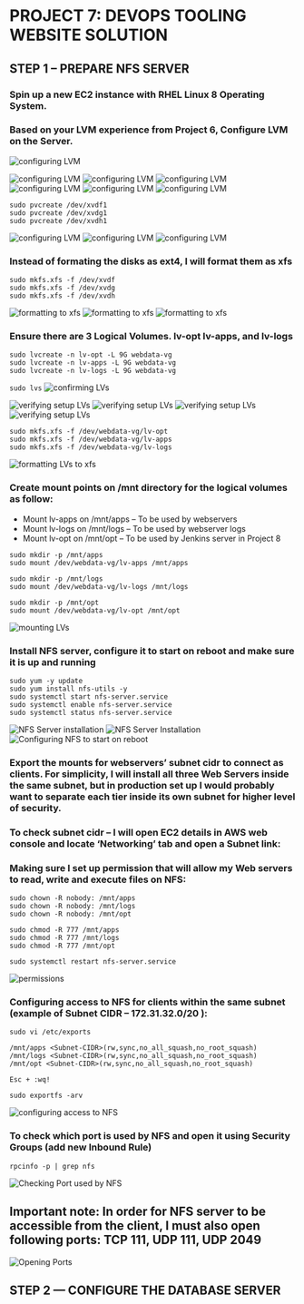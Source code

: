 # PROJECT 7: DEVOPS TOOLING WEBSITE SOLUTION

## STEP 1 – PREPARE NFS SERVER

### Spin up a new EC2 instance with RHEL Linux 8 Operating System.

### Based on your LVM experience from Project 6, Configure LVM on the Server.

![configuring LVM](./images/lv1.png)

![configuring LVM](./images/xvdf1.png)
![configuring LVM](./images/xvdf2.png)
![configuring LVM](./images/xvdg1.png)
![configuring LVM](./images/xvdg2.png)
![configuring LVM](./images/xvdh1.png)
![configuring LVM](./images/xvdh2.png)

```
sudo pvcreate /dev/xvdf1
sudo pvcreate /dev/xvdg1
sudo pvcreate /dev/xvdh1
```
![configuring LVM](./images/lv2.png)
![configuring LVM](./images/lv3.png)
![configuring LVM](./images/lv4.png)


### Instead of formating the disks as ext4, I will format them as xfs

```
sudo mkfs.xfs -f /dev/xvdf
sudo mkfs.xfs -f /dev/xvdg
sudo mkfs.xfs -f /dev/xvdh
```

![formatting to xfs](./images/xvdf-xfs.png)
![formatting to xfs](./images/xvdg-xfs.png)
![formatting to xfs](./images/xvdh-xfs.png)

### Ensure there are 3 Logical Volumes. lv-opt lv-apps, and lv-logs

```
sudo lvcreate -n lv-opt -L 9G webdata-vg
sudo lvcreate -n lv-apps -L 9G webdata-vg
sudo lvcreate -n lv-logs -L 9G webdata-vg
```
`sudo lvs`
![confirming LVs](./images/sudo-lvs.png)

![verifying setup LVs](./images/verify1.png)
![verifying setup LVs](./images/verify2.png)
![verifying setup LVs](./images/verify3.png)
![verifying setup LVs](./images/verify4.png)

```
sudo mkfs.xfs -f /dev/webdata-vg/lv-opt
sudo mkfs.xfs -f /dev/webdata-vg/lv-apps
sudo mkfs.xfs -f /dev/webdata-vg/lv-logs
```

![formatting LVs to xfs](./images/xfs.png)

### Create mount points on /mnt directory for the logical volumes as follow:

- Mount lv-apps on /mnt/apps – To be used by webservers
- Mount lv-logs on /mnt/logs – To be used by webserver logs
- Mount lv-opt on /mnt/opt – To be used by Jenkins server in Project 8

```
sudo mkdir -p /mnt/apps
sudo mount /dev/webdata-vg/lv-apps /mnt/apps
```

```
sudo mkdir -p /mnt/logs
sudo mount /dev/webdata-vg/lv-logs /mnt/logs
```

```
sudo mkdir -p /mnt/opt
sudo mount /dev/webdata-vg/lv-opt /mnt/opt
```

![mounting LVs](./images/mkdir-mount.png)
### Install NFS server, configure it to start on reboot and make sure it is up and running

```
sudo yum -y update
sudo yum install nfs-utils -y
sudo systemctl start nfs-server.service
sudo systemctl enable nfs-server.service
sudo systemctl status nfs-server.service
```

![NFS Server installation](./images/yumupdate.png)
![NFS Server Installation](./images/yuminstalutils.png)
![Configuring NFS to start on reboot](./images/startenablestatus.png)
### Export the mounts for webservers’ subnet cidr to connect as clients. For simplicity, I will install all three Web Servers inside the same subnet, but in production set up I would probably want to separate each tier inside its own subnet for higher level of security.

### To check subnet cidr – I will open EC2 details in AWS web console and locate ‘Networking’ tab and open a Subnet link:

### Making sure I set up permission that will allow my Web servers to read, write and execute files on NFS:

```
sudo chown -R nobody: /mnt/apps
sudo chown -R nobody: /mnt/logs
sudo chown -R nobody: /mnt/opt

sudo chmod -R 777 /mnt/apps
sudo chmod -R 777 /mnt/logs
sudo chmod -R 777 /mnt/opt

sudo systemctl restart nfs-server.service
```

![permissions](./images/chown.png)
### Configuring access to NFS for clients within the same subnet (example of Subnet CIDR – 172.31.32.0/20 ):

```
sudo vi /etc/exports

/mnt/apps <Subnet-CIDR>(rw,sync,no_all_squash,no_root_squash)
/mnt/logs <Subnet-CIDR>(rw,sync,no_all_squash,no_root_squash)
/mnt/opt <Subnet-CIDR>(rw,sync,no_all_squash,no_root_squash)

Esc + :wq!

sudo exportfs -arv
```
![configuring access to NFS](./images/cidrexport.png)
### To check which port is used by NFS and open it using Security Groups (add new Inbound Rule)
`rpcinfo -p | grep nfs`

![Checking Port used by NFS](./images/portnfs.png)
## Important note: In order for NFS server to be accessible from the client, I must also open following ports: TCP 111, UDP 111, UDP 2049

![Opening Ports](./images/inboundrules.png)
## STEP 2 — CONFIGURE THE DATABASE SERVER



